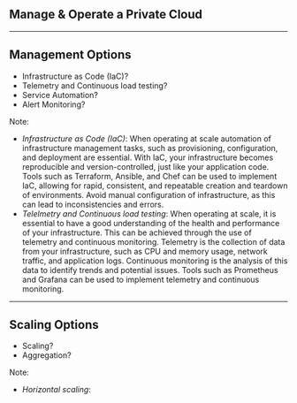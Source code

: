 <!--
.slide: data-background-image="https://cdn.pixabay.com/photo/2014/07/10/17/18/battleship-389274_960_720.jpg" data-background-opacity="0.2"
-->

## Manage & Operate a Private Cloud

---
## Management Options

- Infrastructure as Code (IaC)?
- Telemetry and Continuous load testing?
- Service Automation?
- Alert Monitoring?

Note:
- *Infrastructure as Code (IaC)*: When operating at scale automation of infrastructure management tasks, such as provisioning, configuration, and deployment are essential. With IaC, your infrastructure becomes reproducible and version-controlled, just like your application code. Tools such as Terraform, Ansible, and Chef can be used to implement IaC, allowing for rapid, consistent, and repeatable creation and teardown of environments. Avoid manual configuration of infrastructure, as this can lead to inconsistencies and errors.
- *Telelmetry and Continuous load testing*: When operating at scale, it is essential to have a good understanding of the health and performance of your infrastructure. This can be achieved through the use of telemetry and continuous monitoring. Telemetry is the collection of data from your infrastructure, such as CPU and memory usage, network traffic, and application logs. Continuous monitoring is the analysis of this data to identify trends and potential issues. Tools such as Prometheus and Grafana can be used to implement telemetry and continuous monitoring.

---
## Scaling Options

- Scaling?
- Aggregation?


Note:
- *Horizontal scaling*: 
